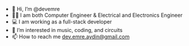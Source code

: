 - 👋 Hi, I’m @devemre
- 👨‍🎓 I am both Computer Engineer & Electrical and Electronics Engineer
- 💻 I am working as a full-stack developer
- 👀 I’m interested in music, coding, and circuits
- 📫 How to reach me dev.emre.aydin@gmail.com

<!---
devemre/devemre is a ✨ special ✨ repository because its `README.md` (this file) appears on your GitHub profile.
You can click the Preview link to take a look at your changes.
--->
